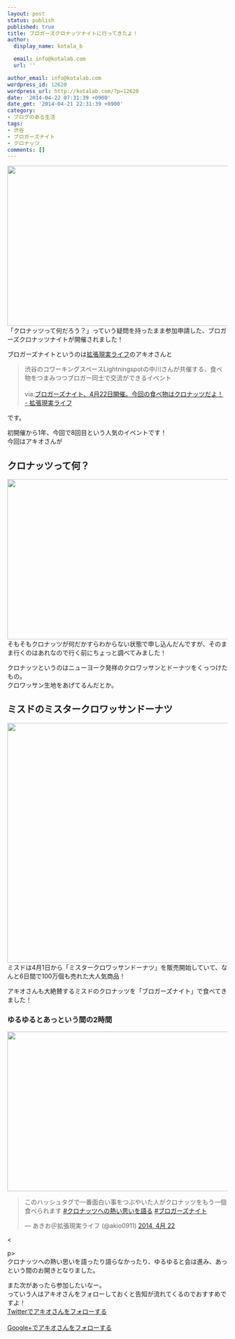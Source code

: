 ```yaml
---
layout: post
status: publish
published: true
title: ブロガーズクロナッツナイトに行ってきたよ！
author:
  display_name: kotala_b

  email: info@kotalab.com
  url: ''

author_email: info@kotalab.com
wordpress_id: 12620
wordpress_url: http://kotalab.com/?p=12620
date: '2014-04-22 07:31:39 +0900'
date_gmt: '2014-04-21 22:31:39 +0900'
category:
- ブログのある生活
tags:
- 渋谷
- ブロガーズナイト
- クロナッツ
comments: []
---
```

<p><img alt="" src="http://kotalab.com/wp-content/uploads/slooProImg_20140422215558.jpg" width="548" height="366" class="slooProImg" /><br />
「クロナッツって何だろう？」っていう疑問を持ったまま参加申請した、ブロガーズクロナッツナイトが開催されました！</p>
<p>ブロガーズナイトというのは<a href="http://akio0911.net/" target="_blank">拡張現実ライフ</a>のアキオさんと</p>
<blockquote><p>渋谷のコワーキングスペースLightningspotの中川さんが共催する、食べ物をつまみつつブロガー同士で交流ができるイベント<br><br />
via:<a href="http://akio0911.net/archives/27693" target="_blank">ブロガーズナイト、4月22日開催。今回の食べ物はクロナッツだよ！ - 拡張現実ライフ</a><a href="http://b.hatena.ne.jp/entry/http://akio0911.net/archives/27693" target="_blank"><img border="0" src="http://b.hatena.ne.jp/entry/image/http://akio0911.net/archives/27693" alt="" /></a></p></blockquote>
<p>です。</p>
<p>初開催から1年、今回で8回目という人気のイベントです！<br />
今回はアキオさんが<!--more--></p>
<h2>クロナッツって何？</h2>
<p><img alt="" src="http://kotalab.com/wp-content/uploads/slooProImg_20140422215556.jpg" width="548" height="366" class="slooProImg" /><br />
そもそもクロナッツが何だかすらわからない状態で申し込んだんですが、そのまま行くのはあれなので行く前にちょっと調べてみました！</p>
<p>クロナッツというのはニューヨーク発祥のクロワッサンとドーナツをくっつけたもの。<br />
クロワッサン生地をあげてるんだとか。</p>
<h2>ミスドのミスタークロワッサンドーナツ</h2>
<p><img alt="" src="http://kotalab.com/wp-content/uploads/slooProImg_20140422215545.jpg" width="548" height="548" class="slooProImg" /><br />
ミスドは4月1日から「ミスタークロワッサンドーナツ」を販売開始していて、なんと6日間で100万個も売れた大人気商品！</p>
<p>アキオさんも大絶賛するミスドのクロナッツを「ブロガーズナイト」で食べてきました！</p>
<h3>ゆるゆるとあっという間の2時間</h3>
<p><img alt="" src="http://kotalab.com/wp-content/uploads/slooProImg_20140422215542.jpg" width="548" height="365" class="slooProImg" /></p>
<blockquote class="twitter-tweet" lang="ja"><p>このハッシュタグで一番面白い事をつぶやいた人がクロナッツをもう一個食べられます <a href="https://twitter.com/search?q=%23%E3%82%AF%E3%83%AD%E3%83%8A%E3%83%83%E3%83%84%E3%81%B8%E3%81%AE%E7%86%B1%E3%81%84%E6%80%9D%E3%81%84%E3%82%92%E8%AA%9E%E3%82%8B&amp;src=hash">#クロナッツへの熱い思いを語る</a> <a href="https://twitter.com/search?q=%23%E3%83%96%E3%83%AD%E3%82%AC%E3%83%BC%E3%82%BA%E3%83%8A%E3%82%A4%E3%83%88&amp;src=hash">#ブロガーズナイト</a></p>
<p>&mdash; あきお＠拡張現実ライフ (@akio0911) <a href="https://twitter.com/akio0911/statuses/458552691740774401">2014, 4月 22</a></p></blockquote>
<p><</p>
<p>p><script async src="//platform.twitter.com/widgets.js" charset="utf-8"></script><br />
クロナッツへの熱い思いを語ったり語らなかったり、ゆるゆると会は進み、あっという間のお開きとなりました。</p>
<p>また次があったら参加したいなー。<br />
っていう人はアキオさんをフォローしておくと告知が流れてくるのでおすすめですよ！<br />
<a href="https://twitter.com/akio0911" target="_blank">Twitterでアキオさんをフォローする</a><br><br />
<a href="https://plus.google.com/u/0/117511925447032377942/posts" target="_blank">Google+でアキオさんをフォローする</a></p>
